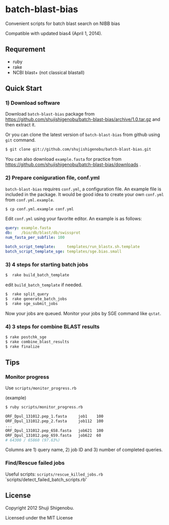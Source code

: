 batch-blast-bias
================

Convenient scripts for batch blast search on NIBB bias

Compatible with updated bias4 (April 1, 2014).

## Requrement

*  ruby
*  rake
*  NCBI blast+ (not classical blastall)

## Quick Start

### 1) Download software

Download `batch-blast-bias` package from https://github.com/shujishigenobu/batch-blast-bias/archive/1.0.tar.gz and then extract it.

Or you can clone the latest version of `batch-blast-bias` from github using `git` command.

```bash
$ git clone git://github.com/shujishigenobu/batch-blast-bias.git
```

You can also download `example.fasta` for practice from https://github.com/shujishigenobu/batch-blast-bias/downloads .

### 2) Prepare coniguration file, conf.yml

`batch-blast-bias` requires `conf.yml`, a configuration file. An example file is included in the package. It would be good idea to create your own `conf.yml` from `conf.yml.example`.

```bash
$ cp conf.yml.example conf.yml
```

Edit `conf.yml` using your favorite editor. An example is as follows:

```yaml
query: example.fasta
db:    /bio/db/blast/db/swissprot
num_fasta_per_subfile: 100

batch_script_template:     templates/run_blastx.sh.template
batch_script_template_sge: templates/sge.bias.small
```

### 3) 4 steps for starting batch jobs

```bash
$  rake build_batch_template
```
edit `build_batch_template` if needed.

```bash
$  rake split_query
$  rake generate_batch_jobs
$  rake sge_submit_jobs
```
Now your jobs are queued. Monitor your jobs by SGE command like `qstat`.

### 4) 3 steps for combine BLAST results

```bash
$ rake postchk_sge
$ rake combine_blast_results
$ rake finalize
```

## Tips

### Monitor progress

Use `scripts/monitor_progress.rb`

(example)
```bash
$ ruby scripts/monitor_progress.rb

ORF_Dpul_131012.pep_1.fasta     job1    100
ORF_Dpul_131012.pep_2.fasta     job112  100
...
ORF_Dpul_131012.pep_658.fasta	job621	100
ORF_Dpul_131012.pep_659.fasta	job622	60
# 64300 / 65860 (97.63%)
```
Columns are 1) query name, 2) job ID and 3) number of completed queries.

### Find/Rescue failed jobs

Useful scripts:
`scripts/rescue_killed_jobs.rb` 
`scripts/detect_failed_batch_scripts.rb'






## License

Copyright 2012 Shuji Shigenobu.

Licensed under the MIT License
